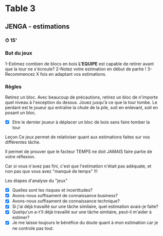 # Table 3
## JENGA - estimations

### ⏱ 15' 

### But du jeux
1-Estimez combien de blocs en bois **L'EQUIPE** est capable de retirer avant que la tour ne s'écroule? 
2-Notez votre estimation en début de partie !
3-Recommencez X fois en adaptant vos estimations.

### Règles
Retirez un bloc. Avec beaucoup de précautions, retirez un bloc de n'importe quel niveau à l'exception du dessus.
Jouez jusqu'à ce que la tour tombe. Le perdant est le joueur qui entraîne la chute de la pile, soit en enlevant, soit en posant un bloc. 

- [x] Etre le dernier joueur à déplacer un bloc de bois sans faire tomber la tour

Leçon
Ce jeux permet de relativiser quant aux estimations faites sur vos différentes tâche.

Il permet de prouver que le facteur TEMPS ne doit JAMAIS faire partie de votre réflexion.

Car si vous n'avez pas fini, c'est que l'estimation n'était pas adéquate, et non pas que vous avez "manqué de temps" !!!

Les étapes d'analyse du "jeux" 
- [x] Quelles sont les risques et incertitudes?
- [x] Avons-nous suffisament de connaissance business? 
- [x] Avons-nous suffisament de connaissance technique? 
- [x] Si j'ai déjà travaillé sur une tâche similaire, quel estimation avais-je faite? 
- [x] Quelqu'un a-t'il déjà travaillé sur une tâche similaire, peut-il m'aider à estimer?
- [x] Je me laisse toujours le bénéfice du doute quant à mon estimation car je ne controle pas tout.
